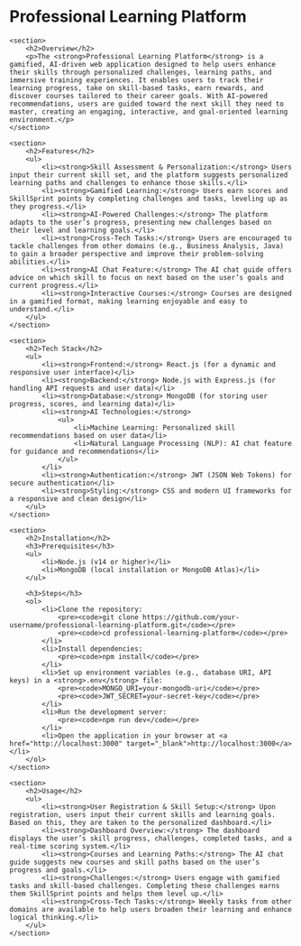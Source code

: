 <!DOCTYPE html>
<html lang="en">
<head>
    <meta charset="UTF-8">
    <meta name="viewport" content="width=device-width, initial-scale=1.0">
    <title>Professional Learning Platform</title>
</head>
<body>
    <h1>Professional Learning Platform</h1>

    <section>
        <h2>Overview</h2>
        <p>The <strong>Professional Learning Platform</strong> is a gamified, AI-driven web application designed to help users enhance their skills through personalized challenges, learning paths, and immersive training experiences. It enables users to track their learning progress, take on skill-based tasks, earn rewards, and discover courses tailored to their career goals. With AI-powered recommendations, users are guided toward the next skill they need to master, creating an engaging, interactive, and goal-oriented learning environment.</p>
    </section>

    <section>
        <h2>Features</h2>
        <ul>
            <li><strong>Skill Assessment & Personalization:</strong> Users input their current skill set, and the platform suggests personalized learning paths and challenges to enhance those skills.</li>
            <li><strong>Gamified Learning:</strong> Users earn scores and SkillSprint points by completing challenges and tasks, leveling up as they progress.</li>
            <li><strong>AI-Powered Challenges:</strong> The platform adapts to the user’s progress, presenting new challenges based on their level and learning goals.</li>
            <li><strong>Cross-Tech Tasks:</strong> Users are encouraged to tackle challenges from other domains (e.g., Business Analysis, Java) to gain a broader perspective and improve their problem-solving abilities.</li>
            <li><strong>AI Chat Feature:</strong> The AI chat guide offers advice on which skill to focus on next based on the user’s goals and current progress.</li>
            <li><strong>Interactive Courses:</strong> Courses are designed in a gamified format, making learning enjoyable and easy to understand.</li>
        </ul>
    </section>

    <section>
        <h2>Tech Stack</h2>
        <ul>
            <li><strong>Frontend:</strong> React.js (for a dynamic and responsive user interface)</li>
            <li><strong>Backend:</strong> Node.js with Express.js (for handling API requests and user data)</li>
            <li><strong>Database:</strong> MongoDB (for storing user progress, scores, and learning data)</li>
            <li><strong>AI Technologies:</strong>
                <ul>
                    <li>Machine Learning: Personalized skill recommendations based on user data</li>
                    <li>Natural Language Processing (NLP): AI chat feature for guidance and recommendations</li>
                </ul>
            </li>
            <li><strong>Authentication:</strong> JWT (JSON Web Tokens) for secure authentication</li>
            <li><strong>Styling:</strong> CSS and modern UI frameworks for a responsive and clean design</li>
        </ul>
    </section>

    <section>
        <h2>Installation</h2>
        <h3>Prerequisites</h3>
        <ul>
            <li>Node.js (v14 or higher)</li>
            <li>MongoDB (local installation or MongoDB Atlas)</li>
        </ul>

        <h3>Steps</h3>
        <ol>
            <li>Clone the repository:
                <pre><code>git clone https://github.com/your-username/professional-learning-platform.git</code></pre>
                <pre><code>cd professional-learning-platform</code></pre>
            </li>
            <li>Install dependencies:
                <pre><code>npm install</code></pre>
            </li>
            <li>Set up environment variables (e.g., database URI, API keys) in a <strong>.env</strong> file:
                <pre><code>MONGO_URI=your-mongodb-uri</code></pre>
                <pre><code>JWT_SECRET=your-secret-key</code></pre>
            </li>
            <li>Run the development server:
                <pre><code>npm run dev</code></pre>
            </li>
            <li>Open the application in your browser at <a href="http://localhost:3000" target="_blank">http://localhost:3000</a></li>
        </ol>
    </section>

    <section>
        <h2>Usage</h2>
        <ul>
            <li><strong>User Registration & Skill Setup:</strong> Upon registration, users input their current skills and learning goals. Based on this, they are taken to the personalized dashboard.</li>
            <li><strong>Dashboard Overview:</strong> The dashboard displays the user’s skill progress, challenges, completed tasks, and a real-time scoring system.</li>
            <li><strong>Courses and Learning Paths:</strong> The AI chat guide suggests new courses and skill paths based on the user’s progress and goals.</li>
            <li><strong>Challenges:</strong> Users engage with gamified tasks and skill-based challenges. Completing these challenges earns them SkillSprint points and helps them level up.</li>
            <li><strong>Cross-Tech Tasks:</strong> Weekly tasks from other domains are available to help users broaden their learning and enhance logical thinking.</li>
        </ul>
    </section>

</body>
</html>
